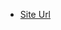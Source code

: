 - [Site Url](https://github.com/vitejs/vite-plugin-react/blob/main/packages/plugin-react/README.md)
